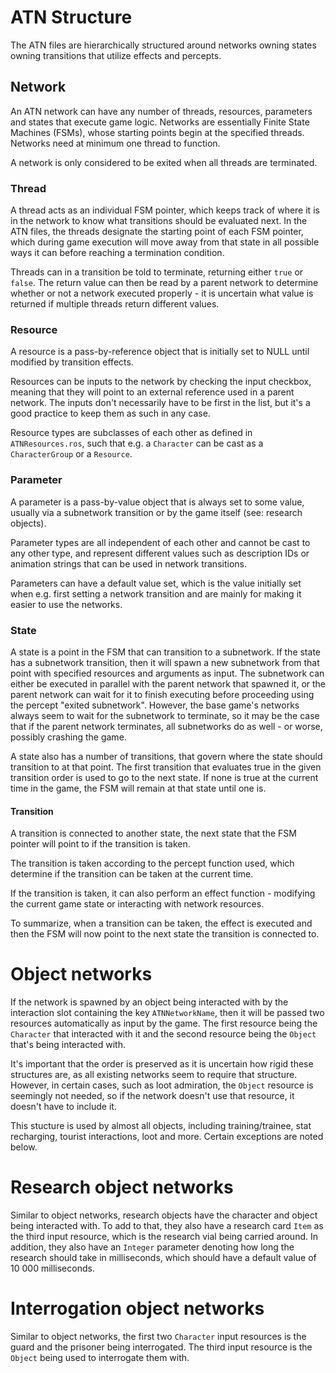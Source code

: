 # ATN Structure
The ATN files are hierarchically structured around networks owning states owning transitions that utilize effects and percepts.

## Network
An ATN network can have any number of threads, resources, parameters and states that execute game logic. Networks are essentially Finite State Machines (FSMs), whose starting points begin at the specified threads. Networks need at minimum one thread to function.

A network is only considered to be exited when all threads are terminated.

### Thread
A thread acts as an individual FSM pointer, which keeps track of where it is in the network to know what transitions should be evaluated next. In the ATN files, the threads designate the starting point of each FSM pointer, which during game execution will move away from that state in all possible ways it can before reaching a termination condition.

Threads can in a transition be told to terminate, returning either `true` or `false`. The return value can then be read by a parent network to determine whether or not a network executed properly - it is uncertain what value is returned if multiple threads return different values.

### Resource
A resource is a pass-by-reference object that is initially set to NULL until modified by transition effects.

Resources can be inputs to the network by checking the input checkbox, meaning that they will point to an external reference used in a parent network. The inputs don't necessarily have to be first in the list, but it's a good practice to keep them as such in any case.

Resource types are subclasses of each other as defined in `ATNResources.ros`, such that e.g. a `Character` can be cast as a `CharacterGroup` or a `Resource`.

### Parameter
A parameter is a pass-by-value object that is always set to some value, usually via a subnetwork transition or by the game itself (see: research objects).

Parameter types are all independent of each other and cannot be cast to any other type, and represent different values such as description IDs or animation strings that can be used in network transitions.

Parameters can have a default value set, which is the value initially set when e.g. first setting a network transition and are mainly for making it easier to use the networks.

### State
A state is a point in the FSM that can transition to a subnetwork. If the state has a subnetwork transition, then it will spawn a new subnetwork from that point with specified resources and arguments as input. The subnetwork can either be executed in parallel with the parent network that spawned it, or the parent network can wait for it to finish executing before proceeding using the percept "exited subnetwork". However, the base game's networks always seem to wait for the subnetwork to terminate, so it may be the case that if the parent network terminates, all subnetworks do as well - or worse, possibly crashing the game.

A state also has a number of transitions, that govern where the state should transition to at that point. The first transition that evaluates true in the given transition order is used to go to the next state. If none is true at the current time in the game, the FSM will remain at that state until one is.

#### Transition
A transition is connected to another state, the next state that the FSM pointer will point to if the transition is taken.

The transition is taken according to the percept function used, which determine if the transition can be taken at the current time.

If the transition is taken, it can also perform an effect function - modifying the current game state or interacting with network resources.

To summarize, when a transition can be taken, the effect is executed and then the FSM will now point to the next state the transition is connected to.

# Object networks
If the network is spawned by an object being interacted with by the interaction slot containing the key `ATNNetworkName`, then it will be passed two resources automatically as input by the game. The first resource being the `Character` that interacted with it and the second resource being the `Object` that's being interacted with.

It's important that the order is preserved as it is uncertain how rigid these structures are, as all existing networks seem to require that structure. However, in certain cases, such as loot admiration, the `Object` resource is seemingly not needed, so if the network doesn't use that resource, it doesn't have to include it.

This stucture is used by almost all objects, including training/trainee, stat recharging, tourist interactions, loot and more. Certain exceptions are noted below.

# Research object networks
Similar to object networks, research objects have the character and object being interacted with. To add to that, they also have a research card `Item` as the third input resource, which is the research vial being carried around. In addition, they also have an `Integer` parameter denoting how long the research should take in milliseconds, which should have a default value of 10 000 milliseconds.

# Interrogation object networks
Similar to object networks, the first two `Character` input resources is the guard and the prisoner being interrogated. The third input resource is the `Object` being used to interrogate them with.
